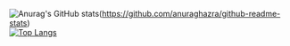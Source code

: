 ![Anurag's GitHub stats](https://github-readme-stats.vercel.app/api?username=Nypec&show_icons=true&theme=great-gatsby)(https://github.com/anuraghazra/github-readme-stats)
</br>
[![Top Langs](https://github-readme-stats.vercel.app/api/top-langs/?username=Nypec&layout=compact&theme=great-gatsby)](https://github.com/anuraghazra/github-readme-stats)

